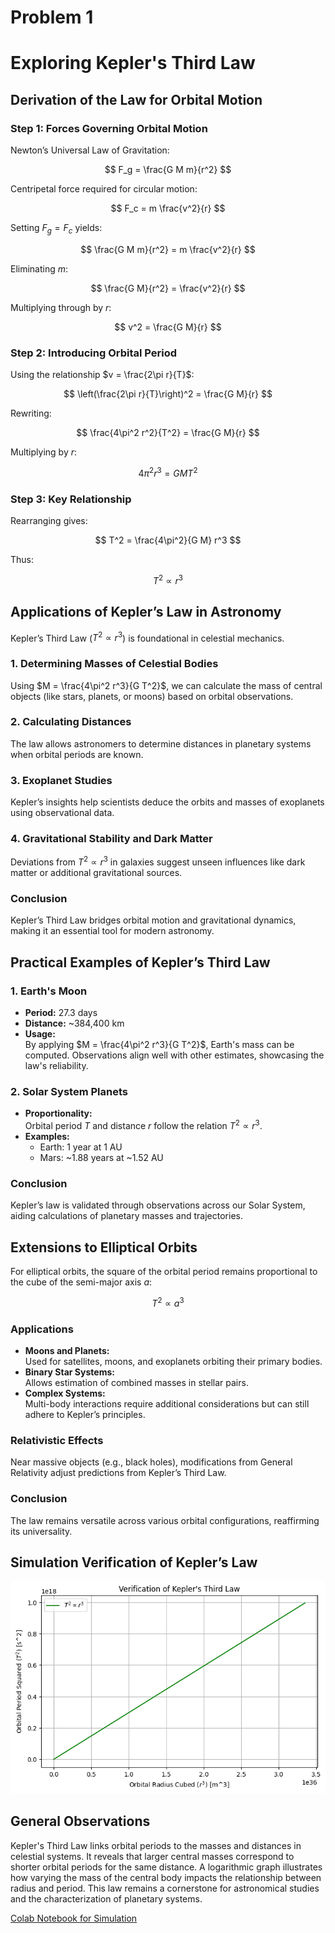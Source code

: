 # Problem 1

# Exploring Kepler's Third Law

## Derivation of the Law for Orbital Motion

### Step 1: Forces Governing Orbital Motion

Newton’s Universal Law of Gravitation:

$$
F_g = \frac{G M m}{r^2}
$$

Centripetal force required for circular motion:

$$
F_c = m \frac{v^2}{r}
$$

Setting $F_g = F_c$ yields:

$$
\frac{G M m}{r^2} = m \frac{v^2}{r}
$$

Eliminating $m$:

$$
\frac{G M}{r^2} = \frac{v^2}{r}
$$

Multiplying through by $r$:

$$
v^2 = \frac{G M}{r}
$$

### Step 2: Introducing Orbital Period

Using the relationship $v = \frac{2\pi r}{T}$:

$$
\left(\frac{2\pi r}{T}\right)^2 = \frac{G M}{r}
$$

Rewriting:

$$
\frac{4\pi^2 r^2}{T^2} = \frac{G M}{r}
$$

Multiplying by $r$:

$$
4\pi^2 r^3 = G M T^2
$$

### Step 3: Key Relationship

Rearranging gives:

$$
T^2 = \frac{4\pi^2}{G M} r^3
$$

Thus:

$$
T^2 \propto r^3
$$

## Applications of Kepler’s Law in Astronomy

Kepler’s Third Law ($T^2 \propto r^3$) is foundational in celestial mechanics.

### 1. Determining Masses of Celestial Bodies
Using $M = \frac{4\pi^2 r^3}{G T^2}$, we can calculate the mass of central objects (like stars, planets, or moons) based on orbital observations.

### 2. Calculating Distances
The law allows astronomers to determine distances in planetary systems when orbital periods are known.

### 3. Exoplanet Studies
Kepler’s insights help scientists deduce the orbits and masses of exoplanets using observational data.

### 4. Gravitational Stability and Dark Matter
Deviations from $T^2 \propto r^3$ in galaxies suggest unseen influences like dark matter or additional gravitational sources.

### Conclusion
Kepler’s Third Law bridges orbital motion and gravitational dynamics, making it an essential tool for modern astronomy.

## Practical Examples of Kepler’s Third Law

### 1. Earth's Moon
- **Period:** 27.3 days
- **Distance:** ~384,400 km  
- **Usage:**  
By applying $M = \frac{4\pi^2 r^3}{G T^2}$, Earth's mass can be computed. Observations align well with other estimates, showcasing the law's reliability.

### 2. Solar System Planets
- **Proportionality:**  
  Orbital period $T$ and distance $r$ follow the relation $T^2 \propto r^3$.
- **Examples:**  
  - Earth: 1 year at 1 AU  
  - Mars: ~1.88 years at ~1.52 AU  

### Conclusion
Kepler’s law is validated through observations across our Solar System, aiding calculations of planetary masses and trajectories.

## Extensions to Elliptical Orbits

For elliptical orbits, the square of the orbital period remains proportional to the cube of the semi-major axis $a$:

$$
T^2 \propto a^3
$$

### Applications
- **Moons and Planets:**  
  Used for satellites, moons, and exoplanets orbiting their primary bodies.  
- **Binary Star Systems:**  
  Allows estimation of combined masses in stellar pairs.  
- **Complex Systems:**  
  Multi-body interactions require additional considerations but can still adhere to Kepler’s principles.

### Relativistic Effects
Near massive objects (e.g., black holes), modifications from General Relativity adjust predictions from Kepler’s Third Law.

### Conclusion
The law remains versatile across various orbital configurations, reaffirming its universality.

## Simulation Verification of Kepler’s Law

![alt text](image.png)

## General Observations

Kepler's Third Law links orbital periods to the masses and distances in celestial systems. It reveals that larger central masses correspond to shorter orbital periods for the same distance. A logarithmic graph illustrates how varying the mass of the central body impacts the relationship between radius and period. This law remains a cornerstone for astronomical studies and the characterization of planetary systems.

[Colab Notebook for Simulation](https://colab.research.google.com/drive/1epf4R5hQX6hPT-HhrGcgc2JgZOW6EpdO?usp=sharing)
